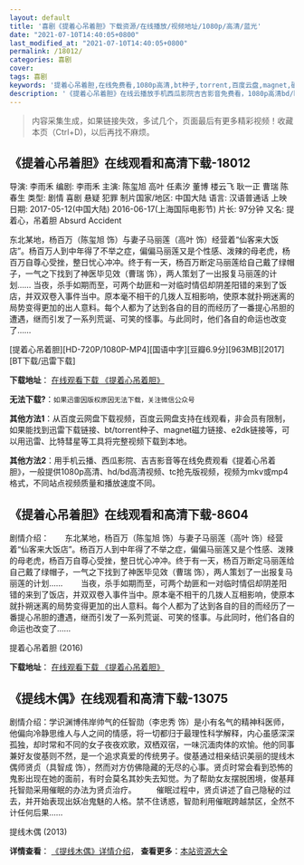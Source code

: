 ```yaml
---
layout: default
title: '喜剧《提着心吊着胆》下载资源/在线播放/视频地址/1080p/高清/蓝光'
date: "2021-07-10T14:40:05+0800"
last_modified_at: "2021-07-10T14:40:05+0800"
permalink: /18012/
categories: 喜剧
cover:
tags: 喜剧
keywords: '提着心吊着胆,在线免费看,1080p高清,bt种子,torrent,百度云盘,magnet,磁力链,迅雷下载资源'
description: '《提着心吊着胆》在线云播放手机西瓜影院吉吉影音免费看，1080p高清bd/hd未删减完整版和tc抢先枪版，mkv/mp4格式，附带bt/torrent种子、magnet/磁力链、百度云盘、网盘资源迅雷下载链接'
---
```


>内容采集生成，如果链接失效，多试几个，页面最后有更多精彩视频！收藏本页（Ctrl+D)，以后再找不麻烦。


## 《提着心吊着胆》在线观看和高清下载-18012

导演: 李雨禾 编剧: 李雨禾 主演: 陈玺旭 高叶 任素汐 董博 楼云飞 耿一正 曹瑞 陈春生 类型: 剧情 喜剧 悬疑 犯罪 制片国家/地区: 中国大陆 语言: 汉语普通话 上映日期: 2017-05-12(中国大陆) 2016-06-17(上海国际电影节) 片长: 97分钟 又名: 提着心，吊着胆 Absurd Accident

东北某地，杨百万（陈玺旭 饰）与妻子马丽莲（高叶 饰）经营着“仙客来大饭店”。杨百万人到中年得了不举之症，偏偏马丽莲又是个性感、泼辣的母老虎，杨百万自尊心受挫，整日忧心冲冲。终于有一天，杨百万断定马丽莲给自己戴了绿帽子，一气之下找到了神医毕见效（曹瑞 饰），两人策划了一出报复马丽莲的计划…… 当夜，杀手如期而至，可两个劫匪和一对临时情侣却阴差阳错的来到了饭店，并双双卷入事件当中。原本毫不相干的几拨人互相影响，使原本就扑朔迷离的局势变得更加的出人意料。每个人都为了达到各自的目的而经历了一番提心吊胆的遭遇，继而引发了一系列荒诞、可笑的怪事。与此同时，他们各自的命运也改变了……


[提着心吊着胆][HD-720P/1080P-MP4][国语中字][豆瓣6.9分][963MB][2017][BT下载/迅雷下载]

**下载地址**： [在线观看下载 《提着心吊着胆》](https://www.btdx8.com/torrent/tzxdzd_2017.html) 


**无法下载?**：`如果迅雷因版权原因无法下载，关注微信公众号 `

**其他方法1**：从百度云网盘下载视频，百度云网盘支持在线观看，非会员有限制，如果能找到迅雷下载链接、bt/torrent种子、magnet磁力链接、e2dk链接等，可以用迅雷、比特彗星等工具将完整视频下载到本地。

**其他方法2**：用手机云播、西瓜影院、吉吉影音等在线免费观看《提着心吊着胆》，一般提供1080p高清、hd/bd高清视频、tc抢先版视频，视频为mkv或mp4格式，不同站点视频质量和播放速度不同。


## 《提着心吊着胆》在线观看和高清下载-8604

剧情介绍：　　东北某地，杨百万（陈玺旭 饰）与妻子马丽莲（高叶 饰）经营着“仙客来大饭店”。杨百万人到中年得了不举之症，偏偏马丽莲又是个性感、泼辣的母老虎，杨百万自尊心受挫，整日忧心冲冲。终于有一天，杨百万断定马丽莲给自己戴了绿帽子，一气之下找到了神医毕见效（曹瑞 饰），两人策划了一出报复马丽莲的计划…… 　　当夜，杀手如期而至，可两个劫匪和一对临时情侣却阴差阳错的来到了饭店，并双双卷入事件当中。原本毫不相干的几拨人互相影响，使原本就扑朔迷离的局势变得更加的出人意料。每个人都为了达到各自的目的而经历了一番提心吊胆的遭遇，继而引发了一系列荒诞、可笑的怪事。与此同时，他们各自的命运也改变了……


提着心吊着胆 (2016)

**下载地址**： [在线观看下载 《提着心吊着胆》](https://www.btbtdy.me/btdy/dy10726.html) 


## 《提线木偶》在线观看和高清下载-13075

剧情介绍：学识渊博伟岸帅气的任智勋（李忠秀 饰）是小有名气的精神科医师，他偏向冷静思维人与人之间的情感，将一切都归于最理性科学解释，内心虽感深深孤独，却时常和不同的女子夜夜欢歌，双栖双宿，一味沉湎肉体的欢愉。他的同事兼好友俊基则不然，是一个追求真爱的传统男子。俊基通过相亲结识美丽的提线木偶师贤贞（具智成 饰），然而对方仿佛隐藏的无尽的心事。贤贞时常会看到恐怖的鬼影出现在她的面前，有时会莫名其妙失去知觉。为了帮助女友摆脱困境，俊基拜托智勋采用催眠的办法为贤贞治疗。  　　催眠过程中，贤贞讲述了自己隐秘的过去，并开始表现出妖冶鬼魅的人格。禁不住诱惑，智勋利用催眠跨越禁区，全然不计任何后果……


提线木偶 (2013)

**详情查看**： [《提线木偶》详情介绍](/movie/13075/)， **查看更多**：[本站资源大全](/movie/t/all/)

